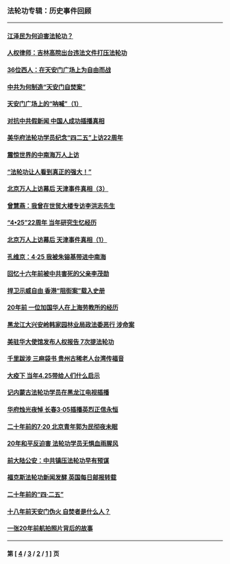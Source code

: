 ### 法轮功专辑：历史事件回顾
---
#### [江泽民为何迫害法轮功？](../../pages/nf5793/n13876324.md?05030430) 
#### [人权律师：吉林高院出台违法文件打压法轮功](../../pages/nf5793/n13825665.md?05030430) 
#### [36位西人：在天安门广场上为自由而战](../../pages/nf5793/n13390029.md?05030430) 
#### [中共为何制造“天安门自焚案”](../../pages/nf5793/n13183270.md?05030430) 
#### [天安门广场上的“呐喊”（1）](../../pages/nf5793/n13105277.md?05030430) 
#### [对抗中共假新闻 中国人成功插播真相](../../pages/nf5793/n12910618.md?05030430) 
#### [美华府法轮功学员纪念“四二五”上访22周年](../../pages/nf5793/n12904445.md?05030430) 
#### [震惊世界的中南海万人上访](../../pages/nf5793/n12903976.md?05030430) 
#### [“法轮功让人看到真正的强大！”](../../pages/nf5793/n12903195.md?05030430) 
#### [北京万人上访幕后 天津事件真相（3）](../../pages/nf5793/n12902807.md?05030430) 
#### [曾慧燕：我曾在世贸大楼专访李洪志先生](../../pages/nf5793/n12898729.md?05030430) 
#### [“4•25”22周年 当年研究生忆经历](../../pages/nf5793/n12894152.md?05030430) 
#### [北京万人上访幕后 天津事件真相（1）](../../pages/nf5793/n12885174.md?05030430) 
#### [孔维京：4·25 我被朱镕基带进中南海](../../pages/nf5793/n12864987.md?05030430) 
#### [回忆十六年前被中共害死的父亲李茂勋](../../pages/nf5793/n12880270.md?05030430) 
#### [捍卫示威自由 香港“阻街案”载入史册](../../pages/nf5793/n12811245.md?05030430) 
#### [20年前 一位加国华人在上海劳教所的经历](../../pages/nf5793/n12707932.md?05030430) 
#### [黑龙江大兴安岭韩家园林业局政法委恶行 涉命案](../../pages/nf5793/n12622815.md?05030430) 
#### [美驻华大使馆发布人权报告 7次提法轮功](../../pages/nf5793/n12520541.md?05030430) 
#### [千里跋涉 三麻袋书 贵州古稀老人台湾传福音](../../pages/nf5793/n12198750.md?05030430) 
#### [大疫下 当年4.25带给人们什么启示](../../pages/nf5793/n12058565.md?05030430) 
#### [记内蒙古法轮功学员在黑龙江电视插播](../../pages/nf5793/n11699194.md?05030430) 
#### [华府烛光夜悼 长春3·05插播英烈正信永恒](../../pages/nf5793/n11397432.md?05030430) 
#### [二十年前的7·20 北京青年郭为民彻夜未眠](../../pages/nf5793/n11354195.md?05030430) 
#### [20年和平反迫害 法轮功学员无惧血雨腥风](../../pages/nf5793/n11348279.md?05030430) 
#### [前大陆公安：中共镇压法轮功早有预谋](../../pages/nf5793/n11352168.md?05030430) 
#### [福克斯法轮功新闻发酵  英国每日邮报转载](../../pages/nf5793/n11285952.md?05030430) 
#### [二十年前的“四·二五”](../../pages/nf5793/n11207639.md?05030430) 
#### [十八年前天安门伪火 自焚者是什么人？](../../pages/nf5793/n10996556.md?05030430) 
#### [一张20年前航拍照片背后的故事](../../pages/nf5793/n10693797.md?05030430) 

---
#### 第 [ [4](./4.md?05030430) / [3](./3.md?05030430) / [2](./2.md?05030430) / [1](./1.md?05030430) ] 页
